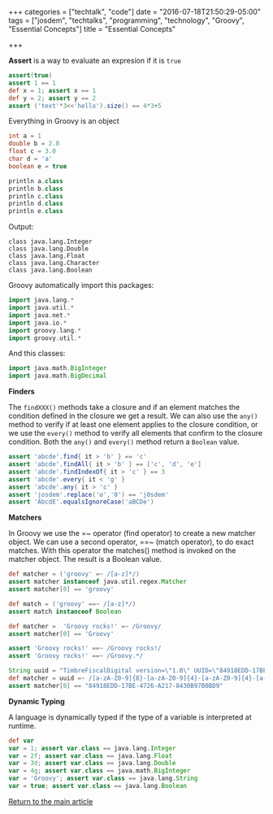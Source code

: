 +++
categories = ["techtalk", "code"]
date = "2016-07-18T21:50:29-05:00"
tags = ["josdem", "techtalks", "programming", "technology", "Groovy", "Essential Concepts"]
title = "Essential Concepts"

+++

**Assert** is a way to evaluate an expresion if it is `true`

```groovy
assert(true)
assert 1 == 1
def x = 1; assert x == 1
def y = 2; assert y == 2
assert ('text'*3<<'hello').size() == 4*3+5
```

Everything in Groovy is an object

```groovy
int a = 1
double b = 2.0
float c = 3.0
char d = 'a'
boolean e = true

println a.class
println b.class
println c.class
println d.class
println e.class
```

Output:

```
class java.lang.Integer
class java.lang.Double
class java.lang.Float
class java.lang.Character
class java.lang.Boolean
```

Groovy automatically import this packages:

```groovy
import java.lang.*
import java.util.*
import java.net.*
import java.io.*
import groovy.lang.*
import groovy.util.*
```

And this classes:

```groovy
import java.math.BigInteger
import java.math.BigDecimal
```

**Finders**

The `findXXX()` methods take a closure and if an element matches the condition defined in the closure we get a result. We can also use the `any()` method to verify if at least one element applies to the closure condition, or we use the `every()` method to verify all elements that confirm to the closure condition. Both the `any()` and `every()` method return a `Boolean` value.

```groovy
assert 'abcde'.find{ it > 'b' } == 'c'
assert 'abcde'.findAll{ it > 'b' } == ['c', 'd', 'e']
assert 'abcde'.findIndexOf{ it > 'c' } == 3
assert 'abcde'.every{ it < 'g' }
assert 'abcde'.any{ it > 'c' }
assert 'josdem'.replace('o','0') == 'j0sdem'
assert 'AbcdE'.equalsIgnoreCase('aBCDe')
```

**Matchers**

In Groovy we use the =~ operator (find operator) to create a new matcher object. We can use a second operator, ==~ (match operator), to do exact matches. With this operator the matches() method is invoked on the matcher object. The result is a Boolean value.

```groovy
def matcher = ('groovy' =~ /[a-z]*/)
assert matcher instanceof java.util.regex.Matcher
assert matcher[0] == 'groovy'

def match = ('groovy' ==~ /[a-z]*/)
assert match instanceof Boolean

def matcher =  'Groovy rocks!' =~ /Groovy/
assert matcher[0] == 'Groovy'

assert 'Groovy rocks!' ==~ /Groovy rocks!/
assert 'Groovy rocks!' ==~ /Groovy.*/

String uuid = "TimbreFiscalDigital version=\"1.0\" UUID=\"84918EDD-17BE-4726-A217-8430B97B0BD9\" FechaTimbrado=\"2016-04-05T14:48:40\" selloCFD=\"Rgk8ofr4Ud35k2=\" selloSAT=\"z9DT2PLPg9Kg="
def matcher = uuid =~ /[a-zA-Z0-9]{8}-[a-zA-Z0-9]{4}-[a-zA-Z0-9]{4}-[a-zA-Z0-9]{4}-[a-zA-Z0-9]{12}/
assert matcher[0] == "84918EDD-17BE-4726-A217-8430B97B0BD9"
```

**Dynamic Typing**

A language is dynamically typed if the type of a variable is interpreted at runtime.

```groovy
def var
var = 1; assert var.class == java.lang.Integer
var = 2f; assert var.class == java.lang.Float
var = 3d; assert var.class == java.lang.Double
var = 4g; assert var.class == java.math.BigInteger
var = 'Groovy'; assert var.class == java.lang.String
var = true; assert var.class == java.lang.Boolean
```

[Return to the main article](/techtalk/groovy)
